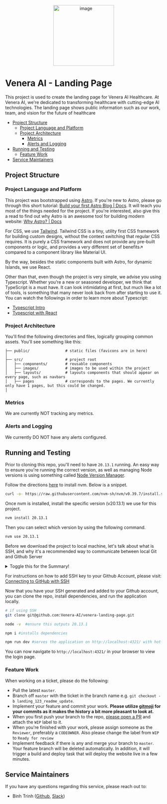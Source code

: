 <div align="center">
  <img width="195" alt="image" src="https://github.com/Venera-AI/venera-landing-page/assets/89487473/6955b0f3-527a-478d-b00f-138779e32c04">
</div>

# Venera AI - Landing Page

This project is used to create the landing page for Venera AI Healthcare. At Venera AI, we're dedicated to transforming healthcare with cutting-edge AI technologies. The landing page shows public information such as our work, team, and vision for the future of healthcare

- [Project Structure](#project-structure)
  - [Project Language and Platform](#project-language-and-platform)
  - [Project Architecture](#project-architecture)
    - [Metrics](#metrics)
    - [Alerts and Logging](#alerts-and-logging)
- [Running and Testing](#running-and-testing)
  - [Feature Work](#feature-work)
- [Service Maintainers](#service-maintainers)

## Project Structure

### Project Language and Platform

This project was bootstrapped using [Astro](https://astro.build/). If you're new to Astro, please go through this short tutorial: [Build your first Astro Blog | Docs](https://docs.astro.build/en/tutorial/0-introduction/). It will teach you most of the things needed for the project. If you're interested, also give this a read to find out why Astro is an awesome tool for building modern website: [Why Astro? | Docs](https://docs.astro.build/en/concepts/why-astro/)

For CSS, we use [Tailwind](https://tailwindcss.com/). Tailwind CSS is a tiny, utility first CSS framework for building custom designs, without the context switching that regular CSS requires. It is purely a CSS framework and does not provide any pre-built components or logic, and provides a very different set of benefits↗ compared to a component library like Material UI.

By the way, besides the static components built with Astro, for dynamic Islands, we use React.

Other than that, even though the project is very simple, we advise you using Typescript. Whether you’re a new or seasoned developer, we think that TypeScript is a must have. It can look intimidating at first, but much like a lot of tools, is something that many never look back from after starting to use it. You can watch the followings in order to learn more about Typescript:

- [Typescript Intro](https://www.totaltypescript.com/tutorials/beginners-typescript)
- [Typescript with React](https://www.totaltypescript.com/tutorials/react-with-typescript)

### Project Architecture

You'll find the following directories and files, logically grouping common assets. You'll see something like this:

```
├── public/                # static files (favicons are in here)
│
├── src/                   # project root
│   ├── components/        # reusable components
│   ├── images/            # images to be used within the project
│   ├── layouts/           # layouts components that should appear on every page, such as navbars
│   ├── pages              # corresponds to the pages. We currently only have 1 pages, but this could be changed.
│

```

### Metrics

We are currently NOT tracking any metrics.

### Alerts and Logging

We currently DO NOT have any alerts configured.

## Running and Testing

Prior to cloning this repo, you'll need to have `20.13.1` running. An easy way to ensure you're running the correct version, as well as managing Node versions is using something called [Node Version Manager](https://github.com/nvm-sh/nvm).

Follow the directions [here](https://github.com/nvm-sh/nvm) to install nvm. Below is a snippet.

```bash
curl -o- https://raw.githubusercontent.com/nvm-sh/nvm/v0.39.7/install.sh | bash
```

Once nvm is installed, install the specific version (v20.13.1) we use for this project.

```bash
nvm install 20.13.1
```

Then you can select which version by using the following command.

```bash
nvm use 20.13.1
```

Before we download the project to local machine, let's talk about what is SSH, and why it's a recommended way to communicate between local Git and Github Server

<details>
<summary>Toggle this for the Summary!</summary>

```
SSH (Secure Shell) is a cryptographic network protocol that allows secure communication between two computers over an unsecured network. It provides strong encryption and authentication mechanisms, ensuring that data transmitted between the client and server remains confidential and secure from eavesdropping or tampering.

To establish a secure connection using SSH, a client initiates a connection request to a remote server. The server responds by authenticating the client's identity using cryptographic keys. Once authenticated, an encrypted tunnel is established through which data can be exchanged securely between the client and server. This encrypted tunnel prevents unauthorized access to the data being transmitted.

SSH is commonly used for various purposes, including remote login, remote command execution, and secure file transfer. It's widely utilized by system administrators, developers, and anyone who needs to access or manage remote systems securely over the internet.
```

</details>

For instructions on how to add SSH key to your Github Account, please visit: [Connecting to GitHub with SSH](https://docs.github.com/en/authentication/connecting-to-github-with-ssh)

Now that you have your SSH generated and added to your Github account, you can clone the repo, install dependencies, and run the application locally.

```bash
# if using SSH
git clone git@github.com:Venera-AI/venera-landing-page.git

node -v  #ensure this outputs 20.13.1

npm i #installs dependencies

npm run dev #serves the application on http://localhost:4321/ with hot-reloading
```

You can now navigate to `http://localhost:4321/` in your browser to view the login page.

### Feature Work

When working on a ticket, please do the following:

- Pull the latest `master`.
- Branch off `master` with the ticket in the branch name e.g. `git checkout -b landing_123_readme_update`.
- Implement your feature and commit your work. **Please utilize [gitmoji](https://github.com/carloscuesta/gitmoji) for your commits as it makes the history a bit more pleasant to look at.**
- When you first push your branch to the repo, [please open a PR](https://docs.github.com/en/pull-requests/collaborating-with-pull-requests/proposing-changes-to-your-work-with-pull-requests/creating-a-pull-request) and attach the `WIP` label to it.
- When you're finished with your work, please assign someone as the `Reviewer`, preferably a `CODEOWNER`. Also please change the label from `WIP` to `Ready for review`
- Implement feedback if there is any and merge your branch to `master`. Your feature branch will be deleted automatically. In addition, it will trigger a build and deploy task that will deploy the website live in a few minutes.

## Service Maintainers

If you have any questions regarding this service, please reach out to:

- Binh Trinh ([Github](https://github.com/kyle-trinh), [Slack](https://veneraai.slack.com/team/U0720022NJZ))
